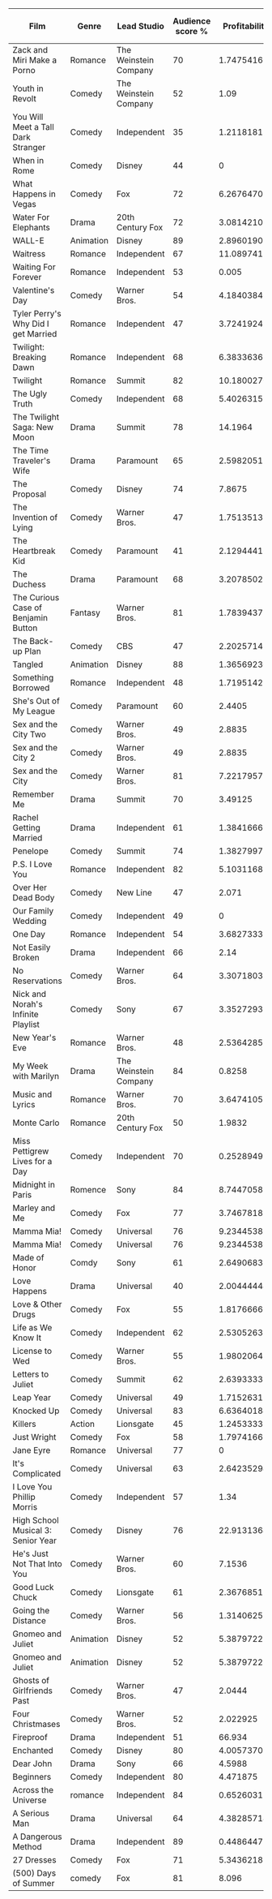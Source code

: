 Film                                 |  Genre      |  Lead Studio            |  Audience score %  |  Profitability  |  Rotten Tomatoes %  |  Worldwide Gross  |  Year
-------------------------------------|-------------|-------------------------|--------------------|-----------------|---------------------|-------------------|------
Zack and Miri Make a Porno           |  Romance    |  The Weinstein Company  |  70                |  1.747541667    |  64                 |  $41.94           |  2008
Youth in Revolt                      |  Comedy     |  The Weinstein Company  |  52                |  1.09           |  68                 |  $19.62           |  2010
You Will Meet a Tall Dark Stranger   |  Comedy     |  Independent            |  35                |  1.211818182    |  43                 |  $26.66           |  2010
When in Rome                         |  Comedy     |  Disney                 |  44                |  0              |  15                 |  $43.04           |  2010
What Happens in Vegas                |  Comedy     |  Fox                    |  72                |  6.267647029    |  28                 |  $219.37          |  2008
Water For Elephants                  |  Drama      |  20th Century Fox       |  72                |  3.081421053    |  60                 |  $117.09          |  2011
WALL-E                               |  Animation  |  Disney                 |  89                |  2.896019067    |  96                 |  $521.28          |  2008
Waitress                             |  Romance    |  Independent            |  67                |  11.0897415     |  89                 |  $22.18           |  2007
Waiting For Forever                  |  Romance    |  Independent            |  53                |  0.005          |  6                  |  $0.03            |  2011
Valentine's Day                      |  Comedy     |  Warner Bros.           |  54                |  4.184038462    |  17                 |  $217.57          |  2010
Tyler Perry's Why Did I get Married  |  Romance    |  Independent            |  47                |  3.7241924      |  46                 |  $55.86           |  2007
Twilight: Breaking Dawn              |  Romance    |  Independent            |  68                |  6.383363636    |  26                 |  $702.17          |  2011
Twilight                             |  Romance    |  Summit                 |  82                |  10.18002703    |  49                 |  $376.66          |  2008
The Ugly Truth                       |  Comedy     |  Independent            |  68                |  5.402631579    |  14                 |  $205.30          |  2009
The Twilight Saga: New Moon          |  Drama      |  Summit                 |  78                |  14.1964        |  27                 |  $709.82          |  2009
The Time Traveler's Wife             |  Drama      |  Paramount              |  65                |  2.598205128    |  38                 |  $101.33          |  2009
The Proposal                         |  Comedy     |  Disney                 |  74                |  7.8675         |  43                 |  $314.70          |  2009
The Invention of Lying               |  Comedy     |  Warner Bros.           |  47                |  1.751351351    |  56                 |  $32.40           |  2009
The Heartbreak Kid                   |  Comedy     |  Paramount              |  41                |  2.129444167    |  30                 |  $127.77          |  2007
The Duchess                          |  Drama      |  Paramount              |  68                |  3.207850222    |  60                 |  $43.31           |  2008
The Curious Case of Benjamin Button  |  Fantasy    |  Warner Bros.           |  81                |  1.78394375     |  73                 |  $285.43          |  2008
The Back-up Plan                     |  Comedy     |  CBS                    |  47                |  2.202571429    |  20                 |  $77.09           |  2010
Tangled                              |  Animation  |  Disney                 |  88                |  1.365692308    |  89                 |  $355.01          |  2010
Something Borrowed                   |  Romance    |  Independent            |  48                |  1.719514286    |  15                 |  $60.18           |  2011
She's Out of My League               |  Comedy     |  Paramount              |  60                |  2.4405         |  57                 |  $48.81           |  2010
Sex and the City Two                 |  Comedy     |  Warner Bros.           |  49                |  2.8835         |  15                 |  $288.35          |  2010
Sex and the City 2                   |  Comedy     |  Warner Bros.           |  49                |  2.8835         |  15                 |  $288.35          |  2010
Sex and the City                     |  Comedy     |  Warner Bros.           |  81                |  7.221795791    |  49                 |  $415.25          |  2008
Remember Me                          |  Drama      |  Summit                 |  70                |  3.49125        |  28                 |  $55.86           |  2010
Rachel Getting Married               |  Drama      |  Independent            |  61                |  1.384166667    |  85                 |  $16.61           |  2008
Penelope                             |  Comedy     |  Summit                 |  74                |  1.382799733    |  52                 |  $20.74           |  2008
P.S. I Love You                      |  Romance    |  Independent            |  82                |  5.103116833    |  21                 |  $153.09          |  2007
Over Her Dead Body                   |  Comedy     |  New Line               |  47                |  2.071          |  15                 |  $20.71           |  2008
Our Family Wedding                   |  Comedy     |  Independent            |  49                |  0              |  14                 |  $21.37           |  2010
One Day                              |  Romance    |  Independent            |  54                |  3.682733333    |  37                 |  $55.24           |  2011
Not Easily Broken                    |  Drama      |  Independent            |  66                |  2.14           |  34                 |  $10.70           |  2009
No Reservations                      |  Comedy     |  Warner Bros.           |  64                |  3.307180357    |  39                 |  $92.60           |  2007
Nick and Norah's Infinite Playlist   |  Comedy     |  Sony                   |  67                |  3.3527293      |  73                 |  $33.53           |  2008
New Year's Eve                       |  Romance    |  Warner Bros.           |  48                |  2.536428571    |  8                  |  $142.04          |  2011
My Week with Marilyn                 |  Drama      |  The Weinstein Company  |  84                |  0.8258         |  83                 |  $8.26            |  2011
Music and Lyrics                     |  Romance    |  Warner Bros.           |  70                |  3.64741055     |  63                 |  $145.90          |  2007
Monte Carlo                          |  Romance    |  20th Century Fox       |  50                |  1.9832         |  38                 |  $39.66           |  2011
Miss Pettigrew Lives for a Day       |  Comedy     |  Independent            |  70                |  0.2528949      |  78                 |  $15.17           |  2008
Midnight in Paris                    |  Romence    |  Sony                   |  84                |  8.744705882    |  93                 |  $148.66          |  2011
Marley and Me                        |  Comedy     |  Fox                    |  77                |  3.746781818    |  63                 |  $206.07          |  2008
Mamma Mia!                           |  Comedy     |  Universal              |  76                |  9.234453864    |  53                 |  $609.47          |  2008
Mamma Mia!                           |  Comedy     |  Universal              |  76                |  9.234453864    |  53                 |  $609.47          |  2008
Made of Honor                        |  Comdy      |  Sony                   |  61                |  2.64906835     |  13                 |  $105.96          |  2008
Love Happens                         |  Drama      |  Universal              |  40                |  2.004444444    |  18                 |  $36.08           |  2009
Love & Other Drugs                   |  Comedy     |  Fox                    |  55                |  1.817666667    |  48                 |  $54.53           |  2010
Life as We Know It                   |  Comedy     |  Independent            |  62                |  2.530526316    |  28                 |  $96.16           |  2010
License to Wed                       |  Comedy     |  Warner Bros.           |  55                |  1.9802064      |  8                  |  $69.31           |  2007
Letters to Juliet                    |  Comedy     |  Summit                 |  62                |  2.639333333    |  40                 |  $79.18           |  2010
Leap Year                            |  Comedy     |  Universal              |  49                |  1.715263158    |  21                 |  $32.59           |  2010
Knocked Up                           |  Comedy     |  Universal              |  83                |  6.636401848    |  91                 |  $219             |  2007
Killers                              |  Action     |  Lionsgate              |  45                |  1.245333333    |  11                 |  $93.40           |  2010
Just Wright                          |  Comedy     |  Fox                    |  58                |  1.797416667    |  45                 |  $21.57           |  2010
Jane Eyre                            |  Romance    |  Universal              |  77                |  0              |  85                 |  $30.15           |  2011
It's Complicated                     |  Comedy     |  Universal              |  63                |  2.642352941    |  56                 |  $224.60          |  2009
I Love You Phillip Morris            |  Comedy     |  Independent            |  57                |  1.34           |  71                 |  $20.10           |  2010
High School Musical 3: Senior Year   |  Comedy     |  Disney                 |  76                |  22.91313646    |  65                 |  $252.04          |  2008
He's Just Not That Into You          |  Comedy     |  Warner Bros.           |  60                |  7.1536         |  42                 |  $178.84          |  2009
Good Luck Chuck                      |  Comedy     |  Lionsgate              |  61                |  2.36768512     |  3                  |  $59.19           |  2007
Going the Distance                   |  Comedy     |  Warner Bros.           |  56                |  1.3140625      |  53                 |  $42.05           |  2010
Gnomeo and Juliet                    |  Animation  |  Disney                 |  52                |  5.387972222    |  56                 |  $193.97          |  2011
Gnomeo and Juliet                    |  Animation  |  Disney                 |  52                |  5.387972222    |  56                 |  $193.97          |  2011
Ghosts of Girlfriends Past           |  Comedy     |  Warner Bros.           |  47                |  2.0444         |  27                 |  $102.22          |  2009
Four Christmases                     |  Comedy     |  Warner Bros.           |  52                |  2.022925       |  26                 |  $161.83          |  2008
Fireproof                            |  Drama      |  Independent            |  51                |  66.934         |  40                 |  $33.47           |  2008
Enchanted                            |  Comedy     |  Disney                 |  80                |  4.005737082    |  93                 |  $340.49          |  2007
Dear John                            |  Drama      |  Sony                   |  66                |  4.5988         |  29                 |  $114.97          |  2010
Beginners                            |  Comedy     |  Independent            |  80                |  4.471875       |  84                 |  $14.31           |  2011
Across the Universe                  |  romance    |  Independent            |  84                |  0.652603178    |  54                 |  $29.37           |  2007
A Serious Man                        |  Drama      |  Universal              |  64                |  4.382857143    |  89                 |  $30.68           |  2009
A Dangerous Method                   |  Drama      |  Independent            |  89                |  0.44864475     |  79                 |  $8.97            |  2011
27 Dresses                           |  Comedy     |  Fox                    |  71                |  5.3436218      |  40                 |  $160.31          |  2008
(500) Days of Summer                 |  comedy     |  Fox                    |  81                |  8.096          |  87                 |  $60.72           |  2009
